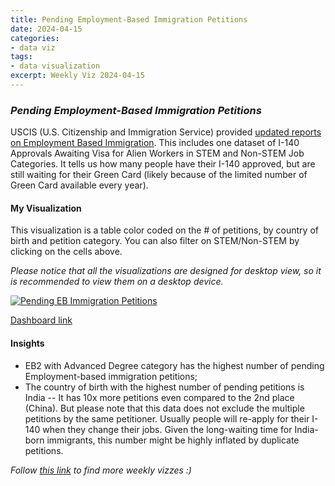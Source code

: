 ```yaml
---
title: Pending Employment-Based Immigration Petitions
date: 2024-04-15
categories:
- data viz
tags:
- data visualization
excerpt: Weekly Viz 2024-04-15
---
```


### *Pending Employment-Based Immigration Petitions*

USCIS (U.S. Citizenship and Immigration Service) provided [updated reports on Employment Based Immigration](https://www.uscis.gov/tools/reports-and-studies#:~:text=Reports%20on%20Employment%20Based%20Immigration). This includes one dataset of I-140 Approvals Awaiting Visa for Alien Workers in STEM and Non-STEM Job Categories. It tells us how many people have their I-140 approved, but are still waiting for their Green Card (likely because of the limited number of Green Card available every year).  

#### My Visualization

This visualization is a table color coded on the # of petitions, by country of birth and petition category. You can also filter on STEM/Non-STEM by clicking on the cells above.  

*Please notice that all the visualizations are designed for desktop view, so it is recommended to view them on a desktop device.*  

<div class='tableauPlaceholder' id='viz1713241534980' style='position: relative'>
  <noscript><a href='#'>
    <img alt='Pending EB Immigration Petitions ' src='https:&#47;&#47;public.tableau.com&#47;static&#47;images&#47;20&#47;20240415PendingEBImmigrationPetitions&#47;PendingEBImmigrationPetitions&#47;1_rss.png' style='border: none' />
  </a></noscript>
  <object class='tableauViz'  style='display:none;'>
    <param name='host_url' value='https%3A%2F%2Fpublic.tableau.com%2F' />
    <param name='embed_code_version' value='3' /> 
    <param name='site_root' value='' />
    <param name='name' value='20240415PendingEBImmigrationPetitions&#47;PendingEBImmigrationPetitions' />
    <param name='tabs' value='no' />
    <param name='toolbar' value='yes' />
    <param name='static_image' value='https:&#47;&#47;public.tableau.com&#47;static&#47;images&#47;20&#47;20240415PendingEBImmigrationPetitions&#47;PendingEBImmigrationPetitions&#47;1.png' />
    <param name='animate_transition' value='yes' />
    <param name='display_static_image' value='yes' />
    <param name='display_spinner' value='yes' />
    <param name='display_overlay' value='yes' />
    <param name='display_count' value='yes' />
    <param name='language' value='en-US' />
  </object></div>        
  <script type='text/javascript'>         
    var divElement = document.getElementById('viz1713241534980');      
    var vizElement = divElement.getElementsByTagName('object')[0];       
    if ( divElement.offsetWidth > 800 ) { vizElement.style.width='800px';vizElement.style.height='627px';} else if ( divElement.offsetWidth > 500 ) { vizElement.style.width='800px';vizElement.style.height='627px';} else { vizElement.style.width='100%';vizElement.style.height='727px';}                
    var scriptElement = document.createElement('script');            
    scriptElement.src = 'https://public.tableau.com/javascripts/api/viz_v1.js';     
    vizElement.parentNode.insertBefore(scriptElement, vizElement);      
  </script>

[Dashboard link](https://public.tableau.com/views/20240415PendingEBImmigrationPetitions/PendingEBImmigrationPetitions?:language=en-US&:sid=&:display_count=n&:origin=viz_share_link)
  
#### Insights
* EB2 with Advanced Degree category has the highest number of pending Employment-based immigration petitions;  
* The country of birth with the highest number of pending petitions is India -- It has 10x more petitions even compared to the 2nd place (China). But please note that this data does not exclude the multiple petitions by the same petitioner. Usually people will re-apply for their I-140 when they change their jobs. Given the long-waiting time for India-born immigrants, this number might be highly inflated by duplicate petitions.  
  
  
*Follow [this link](https://yudong-94.github.io/personal-website/project/WeeklyViz2024/) to find more weekly vizzes :)*
